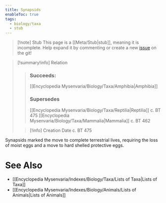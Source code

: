 ```yaml
---
title: Synapsids
enableToc: true
tags:
  - biology/taxa
  - stub
---
```


> [!note] Stub
> This page is a [[Meta/Stub|stub]], meaning it is incomplete. Help expand it by commenting or create a new [issue](https://github.com/RagtimeGal/quartz--encyclopedia-mysenvaria/issues/new/choose) on the git!


> [!summary[](Meta/Stubs.md)!info] Relation
> > ### Succeeds:
> > [[Encyclopedia Mysenvaria/Biology/Taxa/Amphibia|Amphibia]]
> > ### Supersedes 
> > [[Encyclopedia Mysenvaria/Biology/Taxa/Reptilia|Reptilia]] c. BT 475
> > [[Encyclopedia Mysenvaria/Biology/Taxa/Mammalia|Mammalia]] c. BT 462
>
> > [!info] Creation Date
> > c. BT 475

Synapsids marked the move to complete terrestrial lives, requiring the loss of moist eggs and a move to hard shelled protective eggs.

# See Also
- [[Encyclopedia Mysenvaria/Indexes/Biology/Taxa/Lists of Taxa|Lists of Taxa]]
- [[Encyclopedia Mysenvaria/Indexes/Biology/Animals/Lists of Animals|Lists of Animals]]
